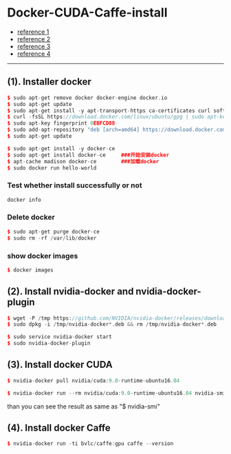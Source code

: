 # Docker-CUDA-Caffe-install

- [reference 1](https://blog.csdn.net/qq_41493990/article/details/81624419)
- [reference 2](https://blog.csdn.net/junxiacaocao/article/details/79471770)
- [reference 3](https://zhuanlan.zhihu.com/p/28916121)
- [reference 4](https://blog.csdn.net/u011987514/article/details/70943378)
---

## (1). Installer docker
```C++
$ sudo apt-get remove docker docker-engine docker.io
$ sudo apt-get update
$ sudo apt-get install -y apt-transport-https ca-certificates curl software-properties-common
$ curl -fsSL https://download.docker.com/linux/ubuntu/gpg | sudo apt-key add -
$ sudo apt-key fingerprint 0EBFCD88 
$ sudo add-apt-repository "deb [arch=amd64] https://download.docker.com/linux/ubuntu $(lsb_release -cs) stable"
$ sudo apt-get update
```

```C++
$ sudo apt-get install -y docker-ce
$ sudo apt-get install docker-ce     ###开始安装docker 
$ apt-cache madison docker-ce        ###加载docker 
$ sudo docker run hello-world
```

### Test whether install successfully or not 
```C++
docker info 
```

### Delete docker
```C++
$ sudo apt-get purge docker-ce
$ sudo rm -rf /var/lib/docker
```

### show docker images
```C++
$ docker images
```

## (2). Install nvidia-docker and nvidia-docker-plugin
```C++
$ wget -P /tmp https://github.com/NVIDIA/nvidia-docker/releases/download/v1.0.1/nvidia-docker_1.0.1-1_amd64.deb  
$ sudo dpkg -i /tmp/nvidia-docker*.deb && rm /tmp/nvidia-docker*.deb
```

```C++
$ sudo service nvidia-docker start
$ sudo nvidia-docker-plugin
```

## (3). Install docker CUDA
```C++
$ nvidia-docker pull nvidia/cuda:9.0-runtime-ubuntu16.04
```
```C++
$ nvidia-docker run --rm nvidia/cuda:9.0-runtime-ubuntu16.04 nvidia-smi
```
than you can see the result as same as "$ nvidia-smi" <br/>


## (4). Install docker Caffe
```C++
$ nvidia-docker run -ti bvlc/caffe:gpu caffe --version 
```



